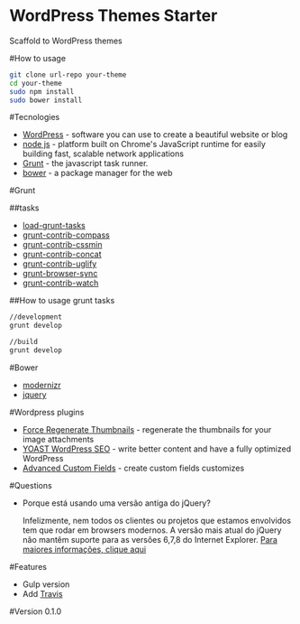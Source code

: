 # WordPress Themes Starter

Scaffold to WordPress themes

#How to usage

```sh
git clone url-repo your-theme
cd your-theme
sudo npm install
sudo bower install
```

#Tecnologies

- [WordPress](http://wordpress.org/) - software you can use to create a beautiful website or blog
- [node js](http://nodejs.org/) - platform built on Chrome's JavaScript runtime for easily building fast, scalable network applications
- [Grunt](http://gruntjs.com/) - the javascript task runner.
- [bower](http://bower.io/) - a package manager for the web

#Grunt

##tasks

- [load-grunt-tasks](https://github.com/sindresorhus/load-grunt-tasks)
- [grunt-contrib-compass](https://github.com/gruntjs/grunt-contrib-compass)
- [grunt-contrib-cssmin](https://github.com/gruntjs/grunt-contrib-cssmin)
- [grunt-contrib-concat](https://github.com/gruntjs/grunt-contrib-concat)
- [grunt-contrib-uglify](https://github.com/gruntjs/grunt-contrib-uglify)
- [grunt-browser-sync](https://github.com/shakyShane/grunt-browser-sync)
- [grunt-contrib-watch](https://github.com/gruntjs/grunt-contrib-watch)

##How to usage grunt tasks

```sh
//development
grunt develop
```

```sh
//build
grunt develop
```

#Bower

- [modernizr](https://github.com/Modernizr/Modernizr)
- [jquery](https://github.com/jquery/jquery)

#Wordpress plugins

- [Force Regenerate Thumbnails](https://wordpress.org/plugins/force-regenerate-thumbnails/) - regenerate the thumbnails for your image attachments
- [YOAST WordPress SEO](https://yoast.com/wordpress/plugins/seo/) - write better content and have a fully optimized WordPress
- [Advanced Custom Fields](http://www.advancedcustomfields.com/) - create custom fields customizes

#Questions

* Porque está usando uma versão antiga do jQuery?

  Infelizmente, nem todos os clientes ou projetos que estamos envolvidos tem que rodar em browsers modernos. A versão mais atual do jQuery não mantêm suporte para as versões 6,7,8 do Internet Explorer. [Para maiores informações, clique aqui](http://jquery.com/download/)

#Features

* Gulp version
* Add [Travis](https://travis-ci.org/)

#Version
0.1.0